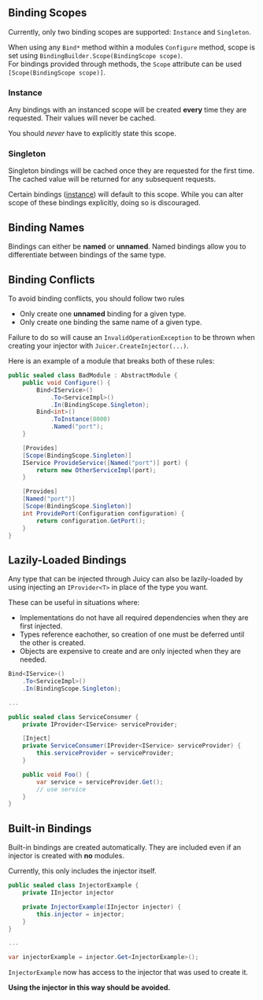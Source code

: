 ## Binding Scopes

Currently, only two binding scopes are supported: `Instance` and `Singleton`.

When using any `Bind*` method within a modules `Configure` method, scope is set using `BindingBuilder.Scope(BindingScope scope)`.  
For bindings provided through methods, the `Scope` attribute can be used `[Scope(BindingScope scope)]`.

### Instance
Any bindings with an instanced scope will be created **every** time they are requested. Their values will never be cached.

You should _never_ have to explicitly state this scope.

### Singleton
Singleton bindings will be cached once they are requested for the first time. The cached value will be returned for any subsequent requests.

Certain bindings ([instance](./explicit.md#instance)) will default to this scope. While you can alter scope of these bindings explicitly, doing so is discouraged.

## Binding Names
Bindings can either be **named** or **unnamed**. Named bindings allow you to differentiate between bindings of the same type.

## Binding Conflicts
To avoid binding conflicts, you should follow two rules

* Only create one **unnamed** binding for a given type.
* Only create one binding the same name of a given type.

Failure to do so will cause an `InvalidOperationException` to be thrown when creating your injector with `Juicer.CreateInjector(...)`.

Here is an example of a module that breaks both of these rules:
```csharp
public sealed class BadModule : AbstractModule {
    public void Configure() {
        Bind<IService>()
            .To<ServiceImpl>()
            .In(BindingScope.Singleton);
        Bind<int>()
            .ToInstance(8000)
            .Named("port");
    }

    [Provides]
    [Scope(BindingScope.Singleton)]
    IService ProvideService([Named("port")] port) {
        return new OtherServiceImpl(port);
    }

    [Provides]
    [Named("port")]
    [Scope(BindingScope.Singleton)]
    int ProvidePort(Configuration configuration) {
        return configuration.GetPort();
    }
}
```

## Lazily-Loaded Bindings
Any type that can be injected through Juicy can also be lazily-loaded by using injecting an `IProvider<T>` in place of the type you want.

These can be useful in situations where:

* Implementations do not have all required dependencies when they are first injected.
* Types reference eachother, so creation of one must be deferred until the other is created.
* Objects are expensive to create and are only injected when they are needed.

```csharp
Bind<IService>()
    .To<ServiceImpl>()
    .In(BindingScope.Singleton);

...

public sealed class ServiceConsumer {
    private IProvider<IService> serviceProvider;

    [Inject]
    private ServiceConsumer(IProvider<IService> serviceProvider) {
        this.serviceProvider = serviceProvider;
    }

    public void Foo() {
        var service = serviceProvider.Get();
        // use service
    }
}
```

## Built-in Bindings
Built-in bindings are created automatically. They are included even if an injector is created with **no** modules.

Currently, this only includes the injector itself.

```csharp
public sealed class InjectorExample {
    private IInjector injector

    private InjectorExample(IInjector injector) {
        this.injector = injector;
    }
}

...

var injectorExample = injector.Get<InjectorExample>();
```
`InjectorExample` now has access to the injector that was used to create it.

**Using the injector in this way should be avoided.**

